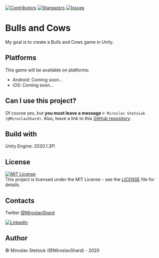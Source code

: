 [![Contributors][contributors-shield]][contributors-url]
[![Stargazers][stars-shield]][stars-url]
[![Issues][issues-shield]][issues-url]

# Bulls and Cows
My goal is to create a Bulls and Cows game in Unity.

## Platforms
This game will be available on platforms:
- Android: Coming soon...
- iOS: Coming soon...

## Can I use this project?
Of course yes, but <b>you must leave a message</b> `© Miroslav Stetsiuk (@MiroslavShard)`. Also, leave a link to this [GitHub repository](https://github.com/MiroslavShard/bulls-and-cows).

## Build with
Unity Engine: 2020.1.3f1

## License
[![MIT License][license-shield]][license-url]<br>
This project is licensed under the MIT License - see the [LICENSE](https://github.com/MiroslavShard/bulls-and-cows/blob/master/LICENSE) file for details.

## Contacts
Twitter [@MiroslavShard](https://twitter.com/miroslavshard)

[![LinkedIn][linkedin-shield]][linkedin-url]

## Author
© Miroslav Stetsiuk (@MiroslavShard) - 2020

<!-- MARKDOWN LINKS & IMAGES -->
[contributors-shield]: https://img.shields.io/github/contributors/othneildrew/Best-README-Template.svg?style=flat-square
[contributors-url]: https://github.com/MiroslavShard/bulls-and-cows/graphs/contributors
[stars-shield]: https://img.shields.io/github/stars/othneildrew/Best-README-Template.svg?style=flat-square
[stars-url]: https://github.com/MiroslavShard/bulls-and-cows/stargazers
[issues-shield]: https://img.shields.io/github/issues/othneildrew/Best-README-Template.svg?style=flat-square
[issues-url]: https://github.com/MiroslavShard/bulls-and-cows/issues
[license-shield]: https://img.shields.io/github/license/othneildrew/Best-README-Template.svg?style=flat-square
[license-url]: https://github.com/MiroslavShard/bulls-and-cows/blob/master/LICENSE.txt
[linkedin-shield]: https://img.shields.io/badge/-LinkedIn-black.svg?style=flat-square&logo=linkedin&colorB=555
[linkedin-url]: https://linkedin.com/in/MiroslavShard
